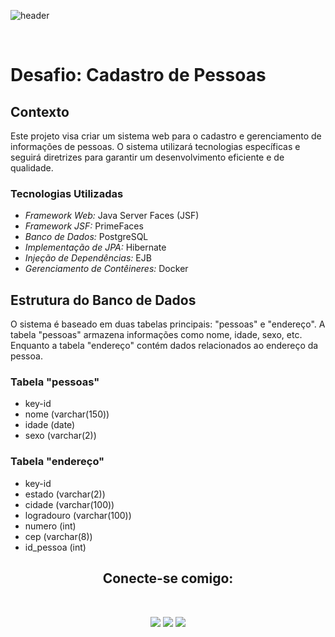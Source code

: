 ![header](https://capsule-render.vercel.app/api?text=Desafio&fontColor=d6ace6&animation=fadeIn&color=6714a6&height=120&section=head)

<br>

# Desafio: Cadastro de Pessoas

## Contexto
Este projeto visa criar um sistema web para o cadastro e gerenciamento de informações de pessoas. O sistema utilizará tecnologias específicas e seguirá diretrizes para garantir um desenvolvimento eficiente e de qualidade.

### Tecnologias Utilizadas
- *Framework Web:* Java Server Faces (JSF)
- *Framework JSF:* PrimeFaces
- *Banco de Dados:* PostgreSQL
- *Implementação de JPA:* Hibernate
- *Injeção de Dependências:* EJB
- *Gerenciamento de Contêineres:* Docker

## Estrutura do Banco de Dados
O sistema é baseado em duas tabelas principais: "pessoas" e "endereço". A tabela "pessoas" armazena informações como nome, idade, sexo, etc. Enquanto a tabela "endereço" contém dados relacionados ao endereço da pessoa.

### Tabela "pessoas"
- key-id
- nome (varchar(150))
- idade (date)
- sexo (varchar(2))

### Tabela "endereço"
- key-id
- estado (varchar(2))
- cidade (varchar(100))
- logradouro (varchar(100))
- numero (int)
- cep (varchar(8))
- id_pessoa (int)

<div align="center">

##  Conecte-se comigo:

<br>  

<a href="https://instagram.com/julianeandradess?utm_source=qr&igshid=MzNlNGNkZWQ4Mg%3D%3D" target="_blank"><img src="https://img.shields.io/badge/-Instagram-%23E4405F?style=for-the-badge&logo=instagram&logoColor=white" target="_blank"></a> <a href= "mailto:julianeandradesilva@outlook.com"><img src="https://img.shields.io/badge/-Email-000?style=for-the-badge&logo=microsoft-outlook&logoColor=E94D5F" target="_blank"></a> <a href="https://www.linkedin.com/in/julianeandrade-dev/" target="_blank"><img src="https://img.shields.io/badge/Linkedlin-0000FF?style=for-the-badge&logo=linkedlin&logoColor=blue" target="_blank"></a>
  
</div> 
